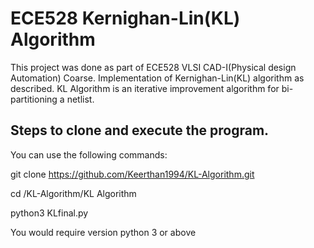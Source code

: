 # ECE528 Kernighan-Lin(KL) Algorithm

This project was done as part of ECE528 VLSI CAD-I(Physical design Automation) Coarse.
Implementation of Kernighan-Lin(KL) algorithm as described. KL Algorithm is an iterative improvement algorithm for bi-partitioning a netlist.


## Steps to clone and execute the program.
You can use the following commands:

git clone https://github.com/Keerthan1994/KL-Algorithm.git

cd  /KL-Algorithm/KL Algorithm

python3 KLfinal.py

You would require version python 3 or above
